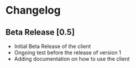 # Changelog

## Beta Release [0.5]
* Initial Beta Release of the client
* Ongoing test before the release of version 1
* Adding documentation on how to use the client